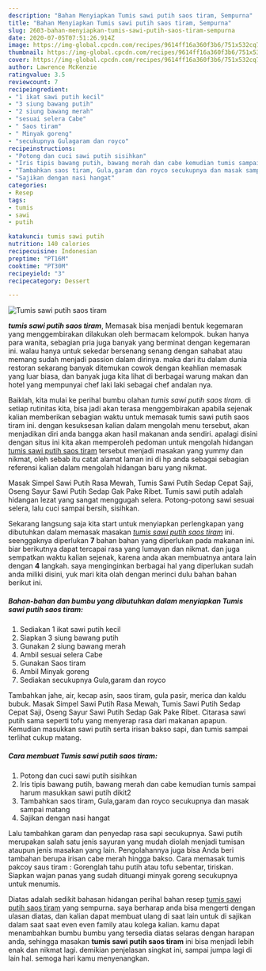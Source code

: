 ```yaml
---
description: "Bahan Menyiapkan Tumis sawi putih saos tiram, Sempurna"
title: "Bahan Menyiapkan Tumis sawi putih saos tiram, Sempurna"
slug: 2603-bahan-menyiapkan-tumis-sawi-putih-saos-tiram-sempurna
date: 2020-07-05T07:51:26.914Z
image: https://img-global.cpcdn.com/recipes/9614ff16a360f3b6/751x532cq70/tumis-sawi-putih-saos-tiram-foto-resep-utama.jpg
thumbnail: https://img-global.cpcdn.com/recipes/9614ff16a360f3b6/751x532cq70/tumis-sawi-putih-saos-tiram-foto-resep-utama.jpg
cover: https://img-global.cpcdn.com/recipes/9614ff16a360f3b6/751x532cq70/tumis-sawi-putih-saos-tiram-foto-resep-utama.jpg
author: Lawrence McKenzie
ratingvalue: 3.5
reviewcount: 7
recipeingredient:
- "1 ikat sawi putih kecil"
- "3 siung bawang putih"
- "2 siung bawang merah"
- "sesuai selera Cabe"
- " Saos tiram"
- " Minyak goreng"
- "secukupnya Gulagaram dan royco"
recipeinstructions:
- "Potong dan cuci sawi putih sisihkan"
- "Iris tipis bawang putih, bawang merah dan cabe kemudian tumis sampai harum masukkan sawi putih dikit2"
- "Tambahkan saos tiram, Gula,garam dan royco secukupnya dan masak sampai matang"
- "Sajikan dengan nasi hangat"
categories:
- Resep
tags:
- tumis
- sawi
- putih

katakunci: tumis sawi putih 
nutrition: 140 calories
recipecuisine: Indonesian
preptime: "PT16M"
cooktime: "PT30M"
recipeyield: "3"
recipecategory: Dessert

---
```



![Tumis sawi putih saos tiram](https://img-global.cpcdn.com/recipes/9614ff16a360f3b6/751x532cq70/tumis-sawi-putih-saos-tiram-foto-resep-utama.jpg)

<b><i>tumis sawi putih saos tiram</i></b>, Memasak bisa menjadi bentuk kegemaran yang menggembirakan dilakukan oleh bermacam kelompok. bukan hanya para wanita, sebagian pria juga banyak yang berminat dengan kegemaran ini. walau hanya untuk sekedar bersenang senang dengan sahabat atau memang sudah menjadi passion dalam dirinya. maka dari itu dalam dunia restoran sekarang banyak ditemukan cowok dengan keahlian memasak yang luar biasa, dan banyak juga kita lihat di berbagai warung makan dan hotel yang mempunyai chef laki laki sebagai chef andalan nya.

Baiklah, kita mulai ke perihal bumbu olahan <i>tumis sawi putih saos tiram</i>. di setiap rutinitas kita, bisa jadi akan terasa menggembirakan apabila sejenak kalian memberikan sebagian waktu untuk memasak tumis sawi putih saos tiram ini. dengan kesuksesan kalian dalam mengolah menu tersebut, akan menjadikan diri anda bangga akan hasil makanan anda sendiri. apalagi disini dengan situs ini kita akan memperoleh pedoman untuk mengolah hidangan <u>tumis sawi putih saos tiram</u> tersebut menjadi masakan yang yummy dan nikmat, oleh sebab itu catat alamat laman ini di hp anda sebagai sebagian referensi kalian dalam mengolah hidangan baru yang nikmat.

Masak Simpel Sawi Putih Rasa Mewah, Tumis Sawi Putih Sedap Cepat Saji, Oseng Sayur Sawi Putih Sedap Gak Pake Ribet. Tumis sawi putih adalah hidangan lezat yang sangat menggugah selera. Potong-potong sawi sesuai selera, lalu cuci sampai bersih, sisihkan.


Sekarang langsung saja kita start untuk menyiapkan perlengkapan yang dibutuhkan dalam memasak masakan <u><i>tumis sawi putih saos tiram</i></u> ini. seenggaknya diperlukan <b>7</b> bahan bahan yang diperlukan pada makanan ini. biar berikutnya dapat tercapai rasa yang lumayan dan nikmat. dan juga sempatkan waktu kalian sejenak, karena anda akan membuatnya antara lain dengan <b>4</b> langkah. saya menginginkan berbagai hal yang diperlukan sudah anda miliki disini, yuk mari kita olah dengan merinci dulu bahan bahan berikut ini.

<!--inarticleads1-->

##### Bahan-bahan dan bumbu yang dibutuhkan dalam menyiapkan Tumis sawi putih saos tiram:

1. Sediakan 1 ikat sawi putih kecil
1. Siapkan 3 siung bawang putih
1. Gunakan 2 siung bawang merah
1. Ambil sesuai selera Cabe
1. Gunakan  Saos tiram
1. Ambil  Minyak goreng
1. Sediakan secukupnya Gula,garam dan royco


Tambahkan jahe, air, kecap asin, saos tiram, gula pasir, merica dan kaldu bubuk. Masak Simpel Sawi Putih Rasa Mewah, Tumis Sawi Putih Sedap Cepat Saji, Oseng Sayur Sawi Putih Sedap Gak Pake Ribet. Citarasa sawi putih sama seperti tofu yang menyerap rasa dari makanan apapun. Kemudian masukkan sawi putih serta irisan bakso sapi, dan tumis sampai terlihat cukup matang. 

<!--inarticleads2-->

##### Cara membuat Tumis sawi putih saos tiram:

1. Potong dan cuci sawi putih sisihkan
1. Iris tipis bawang putih, bawang merah dan cabe kemudian tumis sampai harum masukkan sawi putih dikit2
1. Tambahkan saos tiram, Gula,garam dan royco secukupnya dan masak sampai matang
1. Sajikan dengan nasi hangat


Lalu tambahkan garam dan penyedap rasa sapi secukupnya. Sawi putih merupakan salah satu jenis sayuran yang mudah diolah menjadi tumisan ataupun jenis masakan yang lain. Pengolahannya juga bisa Anda beri tambahan berupa irisan cabe merah hingga bakso. Cara memasak tumis pakcoy saus tiram : Gorenglah tahu putih atau tofu sebentar, tiriskan. Siapkan wajan panas yang sudah dituangi minyak goreng secukupnya untuk menumis. 

Diatas adalah sedikit bahasan hidangan perihal bahan resep <u>tumis sawi putih saos tiram</u> yang sempurna. saya berharap anda bisa mengerti dengan ulasan diatas, dan kalian dapat membuat ulang di saat lain untuk di sajikan dalam saat saat even even family atau kolega kalian. kamu dapat menambahkan bumbu bumbu yang tersedia diatas selaras dengan harapan anda, sehingga masakan <b>tumis sawi putih saos tiram</b> ini bisa menjadi lebih enak dan nikmat lagi. demikian penjelasan singkat ini, sampai jumpa lagi di lain hal. semoga hari kamu menyenangkan.
